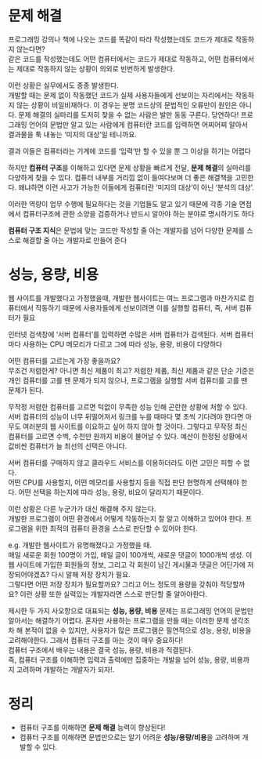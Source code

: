 # 문제 해결

프로그래밍 강의나 책에 나오는 코드를 똑같이 따라 작성했는데도 코드가 제대로 작동하지 않는다면?  
같은 코드를 작성했는데도 어떤 컴퓨터에서는 코드가 제대로 작동하고, 어떤 컴퓨터에서는 제대로 작동하지 않는 상황이 의외로 빈번하게 발생한다.

이런 상황은 실무에서도 종종 발생한다.  
개발할 때는 문제 없이 작동했던 코드가 실제 사용자들에게 선보이는 자리에서는 작동하지 않는 상황이 비일비재하다. 이 경우는 분명 코드상의 문법적인 오류만이 원인은 아니다. 문제 해결의 실마리를 도저히 찾을 수 없는 사람은 발만 동동 구른다. 당연하다! 프로그래밍 언어의 문법만 알고 있는 사람에게 컴퓨터란 코드를 입력하면 어찌어찌 알아서 결과물을 툭 내놓는 ‘미지의 대상’일 테니까요. 

결과 이들은 컴퓨터라는 기계에 코드를 ‘입력’만 할 수 있을 뿐 그 이상을 하기는 어렵다

하지만 **컴퓨터 구조**를 이해하고 있다면 문제 상황을 빠르게 전달, **문제 해결**의 실마리를 다양하게 찾을 수 있다. 컴퓨터 내부를 거리낌 없이 들여다보며 더 좋은 해결책을 고민한다. 왜냐하면 이런 사고가 가능한 이들에게 컴퓨터란 ‘미지의 대상’이 아닌 ‘분석의 대상’.

이러한 역량이 업무 수행에 필요하다는 것을 기업들도 알고 있기 때문에 각종 기술 면접에서 컴퓨터구조에 관한 소양을 검증하거나 반드시 알아야 하는 분야로 명시하기도 하다

**컴퓨터 구조 지식**은 문법에 맞는 코드만 작성할 줄 아는 개발자를 넘어 다양한 문제를 스스로 해결할 줄 아는 개발자로 만들어 준다

# 성능, 용량, 비용

웹 사이트를 개발했다고 가정했을때, 개발한 웹사이트는 여느 프로그램과 마찬가지로 컴퓨터에서 작동하기 때문에 사용자들에게 선보이려면 이를 실행할 컴퓨터, 즉, 서버 컴퓨터가 필요

인터넷 검색창에 ‘서버 컴퓨터’를 입력하면 수많은 서버 컴퓨터가 검색된다. 서버 컴퓨터마다 사용하는 CPU 메모리가 다르고 그에 따라 성능, 용량, 비용이 다양하다

어떤 컴퓨터를 고르는게 가장 좋을까요?   
무조건 저렴한게? 아니면 최신 제품이 최고? 저렴한 제품, 최신 제품과 같은 단순 기준은 개인 컴퓨터를 고를 땐 문제가 되지 않으나, 프로그램을 실행할 서버 컴퓨터를 고를 땐 문제가 된다.

무작정 저렴한 컴퓨터를 고르면 턱없이 무족한 성능 인해 곤란한 상황에 처할 수 있다.  
서버 컴퓨터의 성능이 너무 뒤떨어져서 링크를 누를 때마다 몇 초씩 기다려야 한다면 아무도 여러분의 웹 사이트를 이요하고 싶어 하지 않아 할 것이다. 그렇다고 무작정 최신 컴퓨터를 고르면 수백, 수천만 원까지 비용이 불어날 수 있다. 예산이 한정된 상황에서 값비싼 컴퓨터가 늘 최선의 선택은 아니다.

서버 컴퓨터를 구매하지 않고 클라우드 서비스를 이용하더라도 이런 고민은 피할 수 없다.  
어떤 CPU를 사용할지, 어떤 메모리를 사용할지 등을 직접 판단 현명하게 선택해야 한다. 어떤 선택을 하는지에 따라 성능, 용량, 비요이 달라지기 때문이다.

이런 상황은 다른 누군가가 대신 해결해 주지 않는다.  
개발한 프로그램이 어떤 환경에서 어떻게 작동하는지 잘 알고 이해하고 있어야 한다. 프로그램을 위한 최적의 컴퓨터 환경을 스스로 판단할 수 있어야 한다.

e.g.  개발한 웹사이트가 유명해졌다고 가정했을 때.  
매일 새로운 회원 100명이 가입, 매일 글이 100개씩, 새로운 댓글이 1000개씩 생성. 이 웹 사이트에 가입한 회원들의 정보, 그리고 각 회원이 남긴 게시물과 댓글은 어딘가에 저장되어야겠죠? 다시 말해 저장 장치가 필요.  
그렇다면 어떤 저장 장치가 필요할까요? 그리고 어느 정도의 용량을 갖춰야 적당할까요? 이런 상황 또한 실력있는 개발자라면 스스로 판단할 줄 알아야한다.

제시한 두 가지 사오항으로 대표되는 **성능, 용량, 비용** 문제는 프로그래밍 언어의 문법만 알아서는 해결하기 어렵다. 혼자만 사용하는 프로그램을 만들 때는 이러한 문제 생각조차 해 본적이 없을 수 있지만, 사용자가 많은 프로그램은 필연적으로 성능, 용량, 비용을 고려해야한다. 그래서 컴퓨터 구조를 아는 것이 매우 중요하다!  
컴퓨터 구조에서 배우는 내용은 결국 성능, 용량, 비용과 직결된다.  
즉, 컴퓨터 구조를 이해하면 입력과 출력에만 집중하는 개발을 넘어 성능, 용량, 비용까지 고려하며 개발하는 개발자가 되자!.

# 정리

- 컴퓨터 구조를 이해하면 **문제 해결** 능력이 향상된다!
- 컴퓨터 구조를 이해하면 문법만으로는 알기 어려운 **성능/용량/비용**을 고려하며 개발할 수 있다.